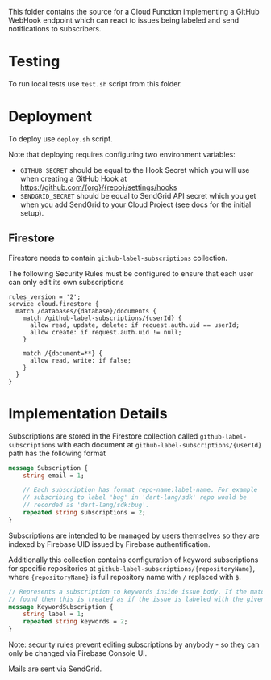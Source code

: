 This folder contains the source for a Cloud Function implementing a GitHub
WebHook endpoint which can react to issues being labeled and send notifications
to subscribers.

# Testing

To run local tests use `test.sh` script from this folder.

# Deployment

To deploy use `deploy.sh` script.

Note that deploying requires configuring two environment variables:

* `GITHUB_SECRET` should be equal to the Hook Secret which you will use when
creating a GitHub Hook at https://github.com/{org}/{repo}/settings/hooks
* `SENDGRID_SECRET` should be equal to SendGrid API secret which you get when
you add SendGrid to your Cloud Project (see
[docs](https://sendgrid.com/docs/for-developers/partners/google/) for the
initial setup).

## Firestore

Firestore needs to contain `github-label-subscriptions` collection.

The following Security Rules must be configured to ensure that each user can
only edit its own subscriptions

```
rules_version = '2';
service cloud.firestore {
  match /databases/{database}/documents {
    match /github-label-subscriptions/{userId} {
      allow read, update, delete: if request.auth.uid == userId;
      allow create: if request.auth.uid != null;
    }

    match /{document=**} {
      allow read, write: if false;
    }
  }
}
```

# Implementation Details

Subscriptions are stored in the Firestore collection called
`github-label-subscriptions` with each document at
`github-label-subscriptions/{userId}` path has the following format

```proto
message Subscription {
    string email = 1;

    // Each subscription has format repo-name:label-name. For example
    // subscribing to label 'bug' in 'dart-lang/sdk' repo would be
    // recorded as 'dart-lang/sdk:bug'.
    repeated string subscriptions = 2;
}
```

Subscriptions are intended to be managed by users themselves so they are indexed
by Firebase UID issued by Firebase authentification.

Additionally this collection contains configuration of keyword subscriptions
for specific repositories at `github-label-subscriptions/{repositoryName}`,
where `{repositoryName}` is full repository name with `/` replaced with `$`.

```proto
// Represents a subscription to keywords inside issue body. If the match is
// found then this is treated as if the issue is labeled with the given label.
message KeywordSubscription {
    string label = 1;
    repeated string keywords = 2;
}
```

Note: security rules prevent editing subscriptions by anybody - so they
can only be changed via Firebase Console UI.

Mails are sent via SendGrid.

